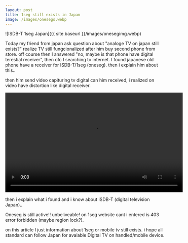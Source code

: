 ```yaml
---
layout: post
title: 1seg still exists in Japan
image: /images/onesegs.webp
---
```

![ISDB-T 1seg Japan]({{ site.baseurl }}/images/onesegimg.webp)

Today my friend from japan ask question about "analoge TV on japan still exists?" realize TV still fungcionalized after him buy second phone from store. off course then I answered "no, maybe is that phone have digital terestial receiver", then ofc I searching to internet.
I found japanese old phone have a receiver for ISDB-T/1seg (oneseg). then i explain him about this..

then him send video capituring tv digital can him received, i realized on video have distortion like digital receiver.

<video loading="lazy" width="560" height="315" allow="accelerometer; encrypted-media; gyroscope; picture-in-picture" allowfullscreen src="{{ site.baseurl }}/images/segidsb/onesegvid.mp4" controls></video>

then i explain what i found and i know about ISDB-T (digital television Japan)..

Oneseg is still active!! unbeliveable! on 1seg website cant i entered is 403 error forbidden (maybe region lock?).

on this article I just information about 1seg or mobile tv still exists. i hope all standard can follow Japan for avaiable Digital TV on handled/mobile device.
